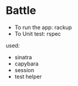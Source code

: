 # Battle

- To run the app: rackup
- To Unit test: rspec

used:
- sinatra
- capybara
- session
- test helper